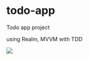 # todo-app

Todo app project

using Realm, MVVM with TDD

![](https://media.giphy.com/media/mBYOxG13a18wOKUucx/giphy.gif)
